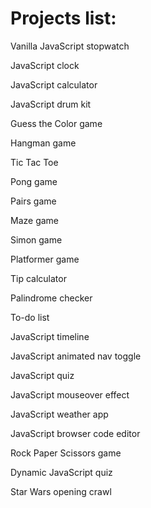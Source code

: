 # Projects list:

Vanilla JavaScript stopwatch

JavaScript clock

JavaScript calculator

JavaScript drum kit

Guess the Color game

Hangman game

Tic Tac Toe

Pong game

Pairs game

Maze game

Simon game

Platformer game

Tip calculator

Palindrome checker

To-do list

JavaScript timeline

JavaScript animated nav toggle

JavaScript quiz

JavaScript mouseover effect

JavaScript weather app

JavaScript browser code editor

Rock Paper Scissors game

Dynamic JavaScript quiz

Star Wars opening crawl
